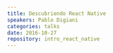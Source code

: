 ```yaml
---
title: Descubriendo React Native
speakers: Pablo Digiani
categories: talks
date: 2016-10-27
repository: intro_react_native
---
```

